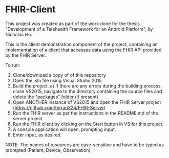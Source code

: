 # FHIR-Client 
This project was created as part of the work done for the thesis "Development of a Telehealth Framework for an Android Platform", by Nicholas Ho.

This is the client demonstration component of the project, containing an implementation of a client that accesses data using the FHIR API provided by the FHIR Server.

To run:
1) Clone/download a copy of of this repository
2) Open the .sln file using Visual Studio 2015
3) Build the project.
	a) If there are any errors during the building process, close VS2015, navigate to the directory containing the source files and delete the "packages" folder (if present)
4) Open ANOTHER instance of VS2015 and open the FHIR Server project (https://github.com/terran324/FHIR-Server)
5) Run the FHIR server as per the instructions in the README.md of the server project
6) Run the FHIR client by clicking on the Start button in VS for this project.
7) A console application will open, prompting input. 
8) Enter input, as desired.

NOTE: The names of resources are case-sensitive and have to be typed as prompted (Patient, Device, Observation)